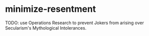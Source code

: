 # minimize-resentment
TODO: use Operations Research to prevent Jokers from arising over Secularism's Mythological Intolerances.
